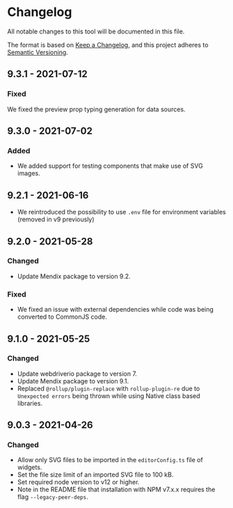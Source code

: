 # Changelog
All notable changes to this tool will be documented in this file.

The format is based on [Keep a Changelog](https://keepachangelog.com/en/1.0.0/), and this project adheres to [Semantic Versioning](https://semver.org/spec/v2.0.0.html).

## 9.3.1 - 2021-07-12
### Fixed
We fixed the preview prop typing generation for data sources.

## 9.3.0 - 2021-07-02
### Added
- We added support for testing components that make use of SVG images.

## 9.2.1 - 2021-06-16
- We reintroduced the possibility to use `.env` file for environment variables (removed in v9 previously)

## 9.2.0 - 2021-05-28

### Changed
- Update Mendix package to version 9.2.

### Fixed
- We fixed an issue with external dependencies while code was being converted to CommonJS code.

## 9.1.0 - 2021-05-25

### Changed
- Update webdriverio package to version 7.
- Update Mendix package to version 9.1.
- Replaced `@rollup/plugin-replace` with `rollup-plugin-re` due to `Unexpected errors` being thrown while using Native class based libraries.

## 9.0.3 - 2021-04-26

### Changed
- Allow only SVG files to be imported in the `editorConfig.ts` file of widgets.
- Set the file size limit of an imported SVG file to 100 kB.
- Set required node version to v12 or higher.
- Note in the README file that installation with NPM v7.x.x requires the flag `--legacy-peer-deps`.
